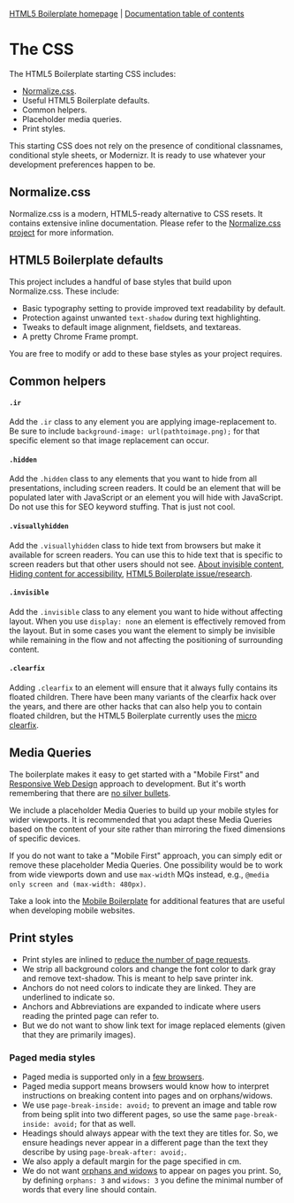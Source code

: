 [HTML5 Boilerplate homepage](http://html5boilerplate.com) | [Documentation
table of contents](README.md)

# The CSS

The HTML5 Boilerplate starting CSS includes:

* [Normalize.css](http://necolas.github.com/normalize.css).
* Useful HTML5 Boilerplate defaults.
* Common helpers.
* Placeholder media queries.
* Print styles.

This starting CSS does not rely on the presence of conditional classnames,
conditional style sheets, or Modernizr. It is ready to use whatever your
development preferences happen to be.


## Normalize.css

Normalize.css is a modern, HTML5-ready alternative to CSS resets. It contains
extensive inline documentation. Please refer to the [Normalize.css
project](http://necolas.github.com/normalize.css/) for more information.


## HTML5 Boilerplate defaults

This project includes a handful of base styles that build upon Normalize.css.
These include:

* Basic typography setting to provide improved text readability by default.
* Protection against unwanted `text-shadow` during text highlighting.
* Tweaks to default image alignment, fieldsets, and textareas.
* A pretty Chrome Frame prompt.

You are free to modify or add to these base styles as your project requires.


## Common helpers

#### `.ir`

Add the `.ir` class to any element you are applying image-replacement to. Be
sure to include `background-image: url(pathtoimage.png);` for that specific
element so that image replacement can occur.

#### `.hidden`

Add the `.hidden` class to any elements that you want to hide from all
presentations, including screen readers. It could be an element that will be
populated later with JavaScript or an element you will hide with JavaScript. Do
not use this for SEO keyword stuffing. That is just not cool.

#### `.visuallyhidden`

Add the `.visuallyhidden` class to hide text from browsers but make it
available for screen readers. You can use this to hide text that is specific to
screen readers but that other users should not see. [About invisible
content](http://www.webaim.org/techniques/css/invisiblecontent/), [Hiding
content for
accessibility](http://snook.ca/archives/html_and_css/hiding-content-for-accessibility),
[HTML5 Boilerplate
issue/research](https://github.com/h5bp/html5-boilerplate/issues/194/).

#### `.invisible`

Add the `.invisible` class to any element you want to hide without affecting
layout. When you use `display: none` an element is effectively removed from the
layout. But in some cases you want the element to simply be invisible while
remaining in the flow and not affecting the positioning of surrounding
content.

#### `.clearfix`

Adding `.clearfix` to an element will ensure that it always fully contains its
floated children. There have been many variants of the clearfix hack over the
years, and there are other hacks that can also help you to contain floated
children, but the HTML5 Boilerplate currently uses the [micro
clearfix](http://nicolasgallagher.com/micro-clearfix-hack/).


## Media Queries

The boilerplate makes it easy to get started with a "Mobile First" and
[Responsive Web
Design](http://www.alistapart.com/articles/responsive-web-design/) approach to
development. But it's worth remembering that there are [no silver
bullets](http://www.cloudfour.com/css-media-query-for-mobile-is-fools-gold/).

We include a placeholder Media Queries to build up your mobile styles for wider
viewports. It is recommended that you adapt these Media Queries based on the
content of your site rather than mirroring the fixed dimensions of specific
devices.

If you do not want to take a "Mobile First" approach, you can simply edit or
remove these placeholder Media Queries. One possibility would be to work from
wide viewports down and use `max-width` MQs instead, e.g., `@media only screen
and (max-width: 480px)`.

Take a look into the [Mobile
Boilerplate](http://github.com/h5bp/mobile-boilerplate) for additional features
that are useful when developing mobile websites.


## Print styles

* Print styles are inlined to [reduce the number of page
  requests](http://www.phpied.com/delay-loading-your-print-css/).
* We strip all background colors and change the font color to dark gray and
  remove text-shadow. This is meant to help save printer ink.
* Anchors do not need colors to indicate they are linked. They are underlined
  to indicate so.
* Anchors and Abbreviations are expanded to indicate where users reading the
  printed page can refer to.
* But we do not want to show link text for image replaced elements (given that
  they are primarily images).

### Paged media styles

* Paged media is supported only in a [few
  browsers](http://en.wikipedia.org/wiki/Comparison_of_layout_engines_%28Cascading_Style_Sheets%29#Grammar_and_rules).
* Paged media support means browsers would know how to interpret instructions
  on breaking content into pages and on orphans/widows.
* We use `page-break-inside: avoid;` to prevent an image and table row from
  being split into two different pages, so use the same `page-break-inside:
  avoid;` for that as well.
* Headings should always appear with the text they are titles for. So, we
  ensure headings never appear in a different page than the text they describe
  by using `page-break-after: avoid;`.
* We also apply a default margin for the page specified in cm.
* We do not want [orphans and
  widows](http://en.wikipedia.org/wiki/Widows_and_orphans) to appear on pages
  you print. So, by defining `orphans: 3` and `widows: 3` you define the minimal
  number of words that every line should contain.
